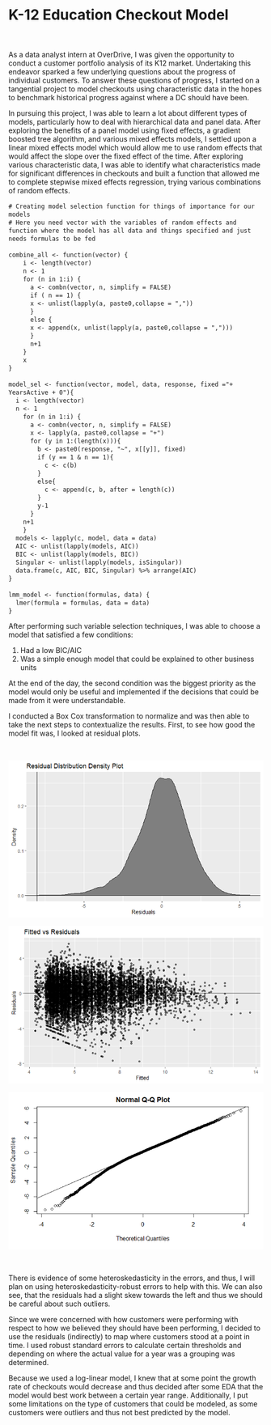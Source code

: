 # K-12 Education Checkout Model

<br><br>
As a data analyst intern at OverDrive, I was given the opportunity to conduct a customer portfolio analysis of its K12 market. Undertaking this endeavor sparked a few underlying questions about the progress of individual customers. To answer these questions of progress, I started on a tangential project to model checkouts using characteristic data in the hopes to benchmark historical progress against where a DC should have been.

In pursuing this project, I was able to learn a lot about different types of models, particularly how to deal with hierarchical data and panel data. After exploring the benefits of a panel model using fixed effects, a gradient boosted tree algorithm, and various mixed effects models, I settled upon a linear mixed effects model which would allow me to use random effects that would affect the slope over the fixed effect of the time. After exploring various characteristic data, I was able to identify what characteristics made for significant differences in checkouts and built a function that allowed me to complete stepwise mixed effects regression, trying various combinations of random effects.

```
# Creating model selection function for things of importance for our models
# Here you need vector with the variables of random effects and function where the model has all data and things specified and just needs formulas to be fed

combine_all <- function(vector) {
    i <- length(vector)
    n <- 1
    for (n in 1:i) {
      a <- combn(vector, n, simplify = FALSE)
      if ( n == 1) {
      x <- unlist(lapply(a, paste0,collapse = ","))
      }
      else {
      x <- append(x, unlist(lapply(a, paste0,collapse = ",")))
      }
      n+1
    }
    x
}

model_sel <- function(vector, model, data, response, fixed ="+ YearsActive + 0"){
  i <- length(vector)
  n <- 1
    for (n in 1:i) {
      a <- combn(vector, n, simplify = FALSE)
      x <- lapply(a, paste0,collapse = "+")
      for (y in 1:(length(x))){
        b <- paste0(response, "~", x[[y]], fixed)
        if (y == 1 & n == 1){
          c <- c(b)
        }
        else{
          c <- append(c, b, after = length(c)) 
        }
        y-1
      }
    n+1
    }
  models <- lapply(c, model, data = data)
  AIC <- unlist(lapply(models, AIC))
  BIC <- unlist(lapply(models, BIC))
  Singular <- unlist(lapply(models, isSingular))
  data.frame(c, AIC, BIC, Singular) %>% arrange(AIC)
}

lmm_model <- function(formulas, data) {
  lmer(formula = formulas, data = data)
}
```

After performing such variable selection techniques, I was able to choose a model that satisfied a few conditions:

1. Had a low BIC/AIC
2. Was a simple enough model that could be explained to other business units

At the end of the day, the second condition was the biggest priority as the model would only be useful and implemented if the decisions that could be made from it were understandable.

I conducted a Box Cox transformation to normalize and was then able to take the next steps to contextualize the results. First, to see how good the model fit was, I looked at residual plots.

<br>

![](images/residual_density.png)

![](images/residualsvfitted.png)

![](images/qq_plot.png)

<br>

There is evidence of some heteroskedasticity in the errors, and thus, I will plan on using heteroskedasticity-robust errors to help with this. We can also see, that the residuals had a slight skew towards the left and thus we should be careful about such outliers.

Since we were concerned with how customers were performing with respect to how we believed they should have been performing, I decided to use the residuals (indirectly) to map where customers stood at a point in time. I used robust standard errors to calculate certain thresholds and depending on where the actual value for a year was a grouping was determined.

Because we used a log-linear model, I knew that at some point the growth rate of checkouts would decrease and thus decided after some EDA that the model would best work between a certain year range. Additionally, I put some limitations on the type of customers that could be modeled, as some customers were outliers and thus not best predicted by the model.



